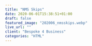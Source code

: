 ```yaml
---
title: "NMS Skips"
date: 2020-06-01T15:38:51+01:00
draft: false
featured_image: "202006_nmsskips.webp"
live_url: ""
client: "Bespoke 4 Business"
categories: "HTML"
---
```


